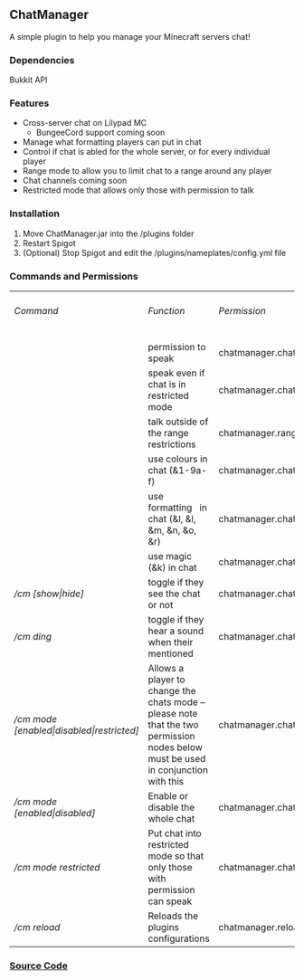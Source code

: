 <h2>ChatManager</h2>
<img src="https://api.travis-ci.org/iaidan/ChatManager.svg" alt="" />
<br />
A simple plugin to help you manage your Minecraft servers chat!

<h3>Dependencies</h3>

Bukkit API

<h3>Features</h3>

<ul>
	<li>Cross-server chat on Lilypad MC
	<ul>
		<li>BungeeCord support coming soon</li>
	</ul>
	</li>
	<li>Manage what formatting players can put in chat</li>
	<li>Control if chat is abled for the whole server, or for every individual player</li>
	<li>Range mode to allow you to limit chat to a range around any player</li>
	<li>Chat channels coming soon</li>
	<li>Restricted mode that allows only those with permission to talk</li>
</ul>

<h3>Installation</h3>

<ol>
	<li>Move ChatManager.jar into the /plugins folder</li>
	<li>Restart Spigot</li>
	<li>(Optional) Stop Spigot and edit the /plugins/nameplates/config.yml file</li>
</ol>

<h3>Commands and Permissions</h3>

<table>
	<tbody>
		<tr>
			<td> <h6>Command</h6> </td>
			<td> <h6>Function</h6> </td>
			<td> <h6>Permission</h6> </td>
			<td> <h6>Default</h6> </td>
		</tr>
		<tr>
			<td></td>
			<td> permission to speak </td>
			<td> chatmanager.chat </td>
			<td> True </td>
		</tr>
		<tr>
			<td></td>
			<td> speak even if chat is in restricted mode </td>
			<td> chatmanager.chat.override </td>
			<td> op </td>
		</tr>
		<tr>
			<td></td>
			<td> talk outside of the range restrictions </td>
			<td> chatmanager.ranged.override </td>
			<td> op </td>
		</tr>
		<tr>
			<td></td>
			<td> use colours in chat (&amp;1-9a-f)</td>
			<td> chatmanager.chat.colour </td>
			<td> true </td>
		</tr>
		<tr>
			<td> </td>
			<td> use formatting&nbsp; &nbsp;in chat (&amp;l, &amp;l, &amp;m, &amp;n, &amp;o, &amp;r)</td>
			<td> chatmanager.chat.format </td>
			<td> op </td>
		</tr>
		<tr>
			<td> </td>
			<td> use magic (&amp;k) in chat </td>
			<td> chatmanager.chat.magic </td>
			<td> op </td>
		</tr>
		<tr>
			<td> <i>/cm [show|hide]</i> </td>
			<td>toggle if they see the chat or not </td>
			<td> chatmanager.chat.showhide </td>
			<td> true </td>
		</tr>
		<tr>
			<td> <i>/cm ding</i> </td>
			<td> toggle if they hear a sound when their mentioned </td>
			<td> chatmanager.chat.ding </td>
			<td> true </td>
		</tr>
		<tr>
			<td> <i>/cm mode [enabled|disabled|restricted]</i> </td>
			<td> Allows a player to change the chats mode &ndash; please note that the two permission nodes below must be used in conjunction with this </td>
			<td> chatmanager.chat.mode </td>
			<td> op </td>
		</tr>
		<tr>
			<td> <i>/cm mode [enabled|disabled]</i> </td>
			<td> Enable or disable the whole chat </td>
			<td> chatmanager.chat.mode.on </td>
			<td> op </td>
		</tr>
		<tr>
			<td> <i>/cm mode restricted</i> </td>
			<td> Put chat into restricted mode so that only those with permission can speak </td>
			<td> chatmanager.chat.mode.restricted </td>
			<td> op </td>
		</tr>
		<tr>
			<td> <i>/cm reload</i> </td>
			<td> Reloads the plugins configurations </td>
			<td> chatmanager.reload </td>
			<td> op </td>
		</tr>
	</tbody>
</table>

<h3><a href="https://github.com/iaidan/ChatManager">Source Code</a></h3>


